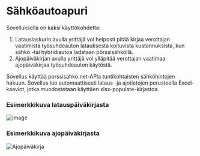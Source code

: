 # Sähköautoapuri

Sovelluksella on kaksi käyttökohdetta:
1. Latauslaskurin avulla yrittäjä voi helposti pitää kirjaa verottajan vaatimista työsuhdeauton latauksesta koituvista kustannuksista, kun sähkö -tai hybridiautoa ladataan pörssisähköllä.
2. Ajopäiväkirjan avulla yrittäjä voi ylläpitää verottajan vaatimaa ajopäiväkirjaa työsuhdeauton käytöstä.

Sovellus käyttää porssisahko.net-APIa tuntikohtaisten sähköhintojen hakuun. Sovellus luo automaattisesti lataus -ja ajotietojen perusteella Excel-kaaviot, jotka muodostetaan käyttäen xlsx-populate-kirjastoa.

### Esimerkkikuva latauspäiväkirjasta
![image](https://github.com/Larppuli/Latauslaskuri-front/assets/73671162/8f25f6d3-f220-44e8-93a3-8c1df9eb07eb)


### Esimerkkikuva ajopäiväkirjasta 
![Ajopäiväkirja](https://github.com/Larppuli/Latauslaskuri-front/assets/73671162/eb38e9dd-a4d7-4519-86fe-749f38e7486d)
